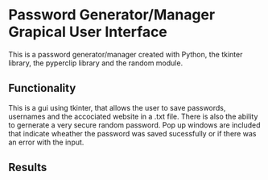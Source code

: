 # Password Generator/Manager Grapical User Interface

This is a password generator/manager created with Python, the tkinter library, the pyperclip library  and the random module.

## Functionality
This is a gui using tkinter, that allows the user to save passwords, usernames and the accociated website in a .txt file. There is also the ability to 
gernerate a very secure random password. Pop up windows are included that indicate wheather the password was saved sucessfully or if there was an error with the input. 

## Results
